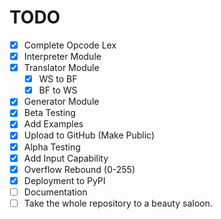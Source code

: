 # TODO

- [x] Complete Opcode Lex
- [x] Interpreter Module
- [x] Translator Module
  - [x] WS to BF
  - [x] BF to WS
- [x] Generator Module
- [x] Beta Testing
- [x] Add Examples
- [x] Upload to GitHub (Make Public)
- [x] Alpha Testing
- [x] Add Input Capability
- [x] Overflow Rebound (0-255)
- [x] Deployment to PyPI
- [ ] Documentation
- [ ] Take the whole repository to a beauty saloon.
